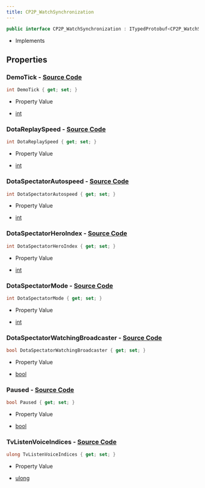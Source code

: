 ```yaml
---
title: CP2P_WatchSynchronization
---
```


```csharp
public interface CP2P_WatchSynchronization : ITypedProtobuf<CP2P_WatchSynchronization>, INativeHandle
```

- Implements

## Properties

### **DemoTick** - [Source Code](https://github.com/swiftly-solution/swiftlys2/blob/main/managed/src/SwiftlyS2.Generated/Protobufs/Interfaces/CP2P_WatchSynchronization.cs#L13)

```csharp
int DemoTick { get; set; }
```

- Property Value

- [int](https://learn.microsoft.com/dotnet/api/system.int32)

### **DotaReplaySpeed** - [Source Code](https://github.com/swiftly-solution/swiftlys2/blob/main/managed/src/SwiftlyS2.Generated/Protobufs/Interfaces/CP2P_WatchSynchronization.cs#L34)

```csharp
int DotaReplaySpeed { get; set; }
```

- Property Value

- [int](https://learn.microsoft.com/dotnet/api/system.int32)

### **DotaSpectatorAutospeed** - [Source Code](https://github.com/swiftly-solution/swiftlys2/blob/main/managed/src/SwiftlyS2.Generated/Protobufs/Interfaces/CP2P_WatchSynchronization.cs#L31)

```csharp
int DotaSpectatorAutospeed { get; set; }
```

- Property Value

- [int](https://learn.microsoft.com/dotnet/api/system.int32)

### **DotaSpectatorHeroIndex** - [Source Code](https://github.com/swiftly-solution/swiftlys2/blob/main/managed/src/SwiftlyS2.Generated/Protobufs/Interfaces/CP2P_WatchSynchronization.cs#L28)

```csharp
int DotaSpectatorHeroIndex { get; set; }
```

- Property Value

- [int](https://learn.microsoft.com/dotnet/api/system.int32)

### **DotaSpectatorMode** - [Source Code](https://github.com/swiftly-solution/swiftlys2/blob/main/managed/src/SwiftlyS2.Generated/Protobufs/Interfaces/CP2P_WatchSynchronization.cs#L22)

```csharp
int DotaSpectatorMode { get; set; }
```

- Property Value

- [int](https://learn.microsoft.com/dotnet/api/system.int32)

### **DotaSpectatorWatchingBroadcaster** - [Source Code](https://github.com/swiftly-solution/swiftlys2/blob/main/managed/src/SwiftlyS2.Generated/Protobufs/Interfaces/CP2P_WatchSynchronization.cs#L25)

```csharp
bool DotaSpectatorWatchingBroadcaster { get; set; }
```

- Property Value

- [bool](https://learn.microsoft.com/dotnet/api/system.boolean)

### **Paused** - [Source Code](https://github.com/swiftly-solution/swiftlys2/blob/main/managed/src/SwiftlyS2.Generated/Protobufs/Interfaces/CP2P_WatchSynchronization.cs#L16)

```csharp
bool Paused { get; set; }
```

- Property Value

- [bool](https://learn.microsoft.com/dotnet/api/system.boolean)

### **TvListenVoiceIndices** - [Source Code](https://github.com/swiftly-solution/swiftlys2/blob/main/managed/src/SwiftlyS2.Generated/Protobufs/Interfaces/CP2P_WatchSynchronization.cs#L19)

```csharp
ulong TvListenVoiceIndices { get; set; }
```

- Property Value

- [ulong](https://learn.microsoft.com/dotnet/api/system.uint64)

